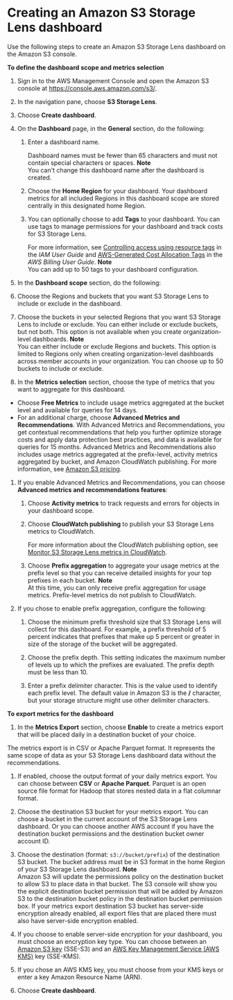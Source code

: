 # Creating an Amazon S3 Storage Lens dashboard<a name="storage_lens_console_creating"></a>

Use the following steps to create an Amazon S3 Storage Lens dashboard on the Amazon S3 console\.

**To define the dashboard scope and metrics selection**

1. Sign in to the AWS Management Console and open the Amazon S3 console at [https://console\.aws\.amazon\.com/s3/](https://console.aws.amazon.com/s3/)\.

1. In the navigation pane, choose **S3 Storage Lens**\.

1. Choose **Create dashboard**\.

1. On the **Dashboard** page, in the **General** section, do the following:

   1. Enter a dashboard name\. 

      Dashboard names must be fewer than 65 characters and must not contain special characters or spaces\. 
**Note**  
You can't change this dashboard name after the dashboard is created\.

   1. Choose the **Home Region** for your dashboard\. Your dashboard metrics for all included Regions in this dashboard scope are stored centrally in this designated home Region\. 

   1. You can optionally choose to add **Tags** to your dashboard\. You can use tags to manage permissions for your dashboard and track costs for S3 Storage Lens\. 

      For more information, see [Controlling access using resource tags](https://docs.aws.amazon.com/IAM/latest/UserGuide/access_tags.html) in the *IAM User Guide* and [AWS\-Generated Cost Allocation Tags](https://docs.aws.amazon.com/awsaccountbilling/latest/aboutv2/aws-tags.html) in the *AWS Billing User Guide*\.
**Note**  
You can add up to 50 tags to your dashboard configuration\.

1.  In the **Dashboard scope** section, do the following:

   1. Choose the Regions and buckets that you want S3 Storage Lens to include or exclude in the dashboard\.

   1. Choose the buckets in your selected Regions that you want S3 Storage Lens to include or exclude\. You can either include or exclude buckets, but not both\. This option is not available when you create organization\-level dashboards\.
**Note**  
You can either include or exclude Regions and buckets\. This option is limited to Regions only when creating organization\-level dashboards across member accounts in your organization\. 
You can choose up to 50 buckets to include or exclude\.

1.  In the **Metrics selection** section, choose the type of metrics that you want to aggregate for this dashboard\.
   + Choose **Free Metrics** to include usage metrics aggregated at the bucket level and available for queries for 14 days\.
   + For an additional charge, choose **Advanced Metrics and Recommendations**\. With Advanced Metrics and Recommendations, you get contextual recommendations that help you further optimize storage costs and apply data protection best practices, and data is available for queries for 15 months\. Advanced Metrics and Recommendations also includes usage metrics aggregated at the prefix\-level, activity metrics aggregated by bucket, and Amazon CloudWatch publishing\. For more information, see [Amazon S3 pricing](http://aws.amazon.com/s3/pricing/)\.

1. If you enable Advanced Metrics and Recommendations, you can choose **Advanced metrics and recommendations features**:

   1. Choose **Activity metrics** to track requests and errors for objects in your dashboard scope\. 

   1. Choose **CloudWatch publishing** to publish your S3 Storage Lens metrics to CloudWatch\.

      For more information about the CloudWatch publishing option, see [Monitor S3 Storage Lens metrics in CloudWatch](storage_lens_view_metrics_cloudwatch.md)\.

   1. Choose **Prefix aggregation** to aggregate your usage metrics at the prefix level so that you can receive detailed insights for your top prefixes in each bucket\.
**Note**  
At this time, you can only receive prefix aggregation for usage metrics\. Prefix\-level metrics do not publish to CloudWatch\.

1. If you chose to enable prefix aggregation, configure the following:

   1. Choose the minimum prefix threshold size that S3 Storage Lens will collect for this dashboard\. For example, a prefix threshold of 5 percent indicates that prefixes that make up 5 percent or greater in size of the storage of the bucket will be aggregated\. 

   1. Choose the prefix depth\. This setting indicates the maximum number of levels up to which the prefixes are evaluated\. The prefix depth must be less than 10\. 

   1. Enter a prefix delimiter character\. This is the value used to identify each prefix level\. The default value in Amazon S3 is the **/** character, but your storage structure might use other delimiter characters\.

**To export metrics for the dashboard**

1.  In the **Metrics Export** section, choose **Enable** to create a metrics export that will be placed daily in a destination bucket of your choice\. 

   The metrics export is in CSV or Apache Parquet format\. It represents the same scope of data as your S3 Storage Lens dashboard data without the recommendations\.

1.  If enabled, choose the output format of your daily metrics export\. You can choose between **CSV** or **Apache Parquet**\. Parquet is an open source file format for Hadoop that stores nested data in a flat columnar format\.

1. Choose the destination S3 bucket for your metrics export\. You can choose a bucket in the current account of the S3 Storage Lens dashboard\. Or you can choose another AWS account if you have the destination bucket permissions and the destination bucket owner account ID\.

1. Choose the destination \(format: `s3://bucket/prefix`\) of the destination S3 bucket\. The bucket address must be in S3 format in the home Region of your S3 Storage Lens dashboard\.
**Note**  
Amazon S3 will update the permissions policy on the destination bucket to allow S3 to place data in that bucket\. 
The S3 console will show you the explicit destination bucket permission that will be added by Amazon S3 to the destination bucket policy in the destination bucket permission box\.
 If your metrics export destination S3 bucket has server\-side encryption already enabled, all export files that are placed there must also have server\-side encryption enabled\. 

1. If you choose to enable server\-side encryption for your dashboard, you must choose an encryption key type\. You can choose between an [Amazon S3 key](https://docs.aws.amazon.com/AmazonS3/latest/userguide/UsingServerSideEncryption.html) \(SSE\-S3\) and an [AWS Key Management Service \(AWS KMS\)](https://docs.aws.amazon.com/AmazonS3/latest/userguide/UsingKMSEncryption.html) key \(SSE\-KMS\)\.

1. If you chose an AWS KMS key, you must choose from your KMS keys or enter a key Amazon Resource Name \(ARN\)\.

1. Choose **Create dashboard**\.